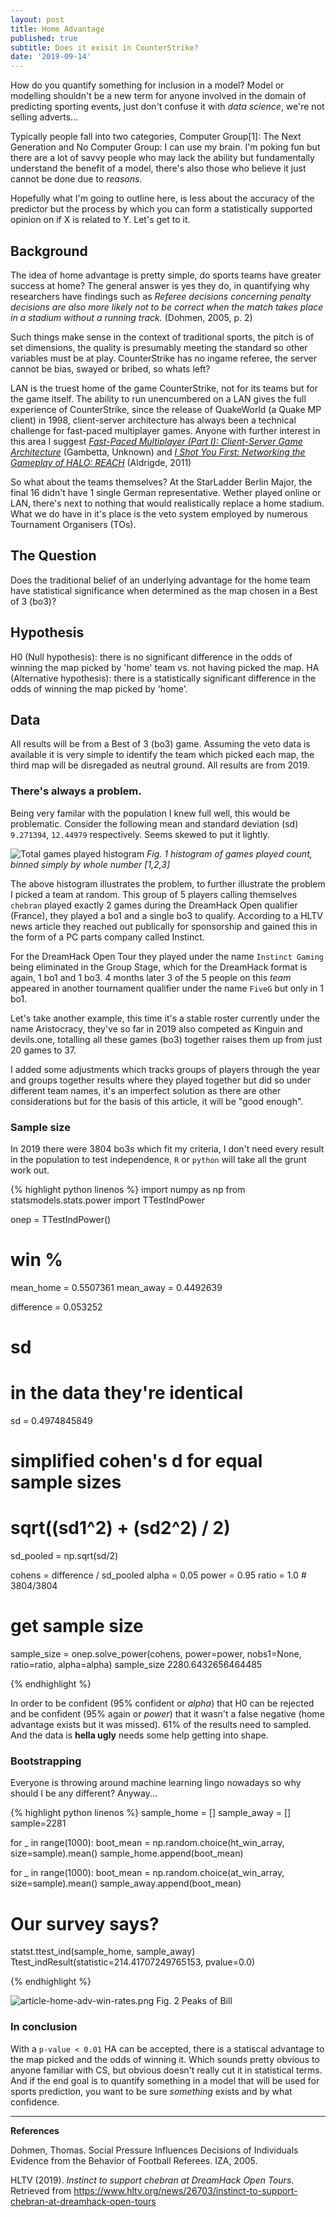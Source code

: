 ```yaml
---
layout: post
title: Home Advantage
published: true
subtitle: Does it exisit in CounterStrike?
date: '2019-09-14'
---
```

How do you quantify something for inclusion in a model? Model or modelling shouldn't be a new term for anyone involved in the domain of predicting sporting events, just don't confuse it with *data science*, we're not selling adverts... 

Typically people fall into two categories, Computer Group[1]: The Next Generation and No Computer Group: I can use my brain. I'm poking fun but there are a lot of savvy people who may lack the ability but fundamentally understand the benefit of a model, there's also those who believe it just cannot be done due to *reasons*.

Hopefully what I'm going to outline here, is less about the accuracy of the predictor but the process by which you can form a statistically supported opinion on if X is related to Y. Let's get to it.

## Background

The idea of home advantage is pretty simple, do sports teams have greater success at home? The general answer is yes they do, in quantifying why researchers have findings such as *Referee decisions concerning penalty decisions are also more likely not to be correct when the match takes place in a stadium without a running track.* (Dohmen, 2005, p. 2)

Such things make sense in the context of traditional sports, the pitch is of set dimensions, the quality is presumably meeting the standard so other variables must be at play. CounterStrike has no ingame referee, the server cannot be bias, swayed or bribed, so whats left?

LAN is the truest home of the game CounterStrike, not for its teams but for the game itself. The ability to run unencumbered on a LAN gives the full experience of CounterStrike, since the release of QuakeWorld (a Quake MP client) in 1998, client-server architecture has always been a technical challenge for fast-paced multiplayer games. Anyone with further interest in this area I suggest [*Fast-Paced Multiplayer (Part I): Client-Server Game Architecture*](https://www.gabrielgambetta.com/client-server-game-architecture.html) (Gambetta, Unknown) and [*I Shot You First: Networking the Gameplay of HALO: REACH*](https://www.gdcvault.com/play/1014345/I-Shot-You-First-Networking) (Aldrigde, 2011)

So what about the teams themselves? At the StarLadder Berlin Major, the final 16 didn't have 1 single German representative. Wether played online or LAN, there's next to nothing that would realistically replace a home stadium. What we do have in it's place is the veto system employed by numerous Tournament Organisers (TOs).

## The Question

Does the traditional belief of an underlying advantage for the home team have statistical significance when determined as the map chosen in a Best of 3 (bo3)?

## Hypothesis

H0 (Null hypothesis): there is no significant difference in the odds of winning the map picked by 'home' team vs. not having picked the map. 
HA (Alternative hypothesis): there is a statistically significant difference in the odds of winning the map picked by 'home'.

## Data

All results will be from a Best of 3 (bo3) game. Assuming the veto data is available it is very simple to identify the team which picked each map, the third map will be disregaded as neutral ground. All results are from 2019. 

### There's always a problem.

Being very familar with the population I knew full well, this would be problematic. Consider the following mean and standard deviation (sd) `9.271394`, `12.44979` respectively. Seems skewed to put it lightly. 

![Total games played histogram]({{site.baseurl}}/img/hfa_histogram_1.png)
*Fig. 1 histogram of games played count, binned simply by whole number [1,2,3]*

The above histogram illustrates the problem, to further illustrate the problem I picked a team at random. This group of 5 players calling themselves `chebran` played exactly 2 games during the DreamHack Open qualifier (France), they played a bo1 and a single bo3 to qualify. According to a HLTV news article they reached out publically for sponsorship and gained this in the form of a PC parts company called Instinct. 

For the DreamHack Open Tour they played under the name `Instinct Gaming` being eliminated in the Group Stage, which for the DreamHack format is again, 1 bo1 and 1 bo3. 4 months later 3 of the 5 people on this *team* appeared in another tournament qualifier under the name `FiveG` but only in 1 bo1.

Let's take another example, this time it's a stable roster currently under the name Aristocracy, they've so far in 2019 also competed as Kinguin and devils.one, totalling all these games (bo3) together raises them up from just 20 games to 37.

I added some adjustments which tracks groups of players through the year and groups together results where they played together but did so under different team names, it's an imperfect solution as there are other considerations but for the basis of this article, it will be "good enough".

### Sample size

In 2019 there were 3804 bo3s which fit my criteria, I don't need every result in the population to test independence, `R` or `python` will take all the grunt work out.

{% highlight python linenos %}
import numpy as np
from statsmodels.stats.power import TTestIndPower

onep = TTestIndPower()

# win %
mean_home = 0.5507361
mean_away = 0.4492639

difference = 0.053252

# sd
# in the data they're identical
sd = 0.4974845849

# simplified cohen's d for equal sample sizes
# sqrt((sd1^2) + (sd2^2) / 2)
sd_pooled = np.sqrt(sd/2)

cohens = difference / sd_pooled
alpha = 0.05
power = 0.95
ratio = 1.0 # 3804/3804

# get sample size
sample_size = onep.solve_power(cohens, power=power, nobs1=None, ratio=ratio, alpha=alpha)
sample_size
2280.6432656464485

{% endhighlight %}

In order to be confident (95% confident or *alpha*) that H0 can be rejected and be confident (95% again or *power*) that it wasn't a false negative (home advantage exists but it was missed). 61% of the results need to sampled. And the data is **hella ugly** needs some help getting into shape.

### Bootstrapping

Everyone is throwing around machine learning lingo nowadays so why should I be any different? Anyway...

{% highlight python linenos %}
sample_home = []
sample_away = []
sample=2281

for _ in range(1000):
	boot_mean = np.random.choice(ht_win_array, size=sample).mean()
    sample_home.append(boot_mean)
    
for _ in range(1000):
	boot_mean = np.random.choice(at_win_array, size=sample).mean()
    sample_away.append(boot_mean)
 
# Our survey says?
statst.ttest_ind(sample_home, sample_away)
Ttest_indResult(statistic=214.41707249765153, pvalue=0.0)

{% endhighlight %}

![article-home-adv-win-rates.png]({{site.baseurl}}/img/article-home-adv-win-rates.png)
Fig. 2 Peaks of Bill 

### In conclusion

With a `p-value < 0.01` HA can be accepted, there is a statiscal advantage to the map picked and the odds of winning it. Which sounds pretty obvious to anyone familiar with CS, but obvious doesn't really cut it in statistical terms. And if the end goal is to quantify something in a model that will be used for sports prediction, you want to be sure *something* exists and by what confidence.

___

**References**

Dohmen, Thomas. Social Pressure Influences Decisions of Individuals Evidence from the Behavior of Football Referees. IZA, 2005.

HLTV (2019). *Instinct to support chebran at DreamHack Open Tours*. Retrieved from https://www.hltv.org/news/26703/instinct-to-support-chebran-at-dreamhack-open-tours
